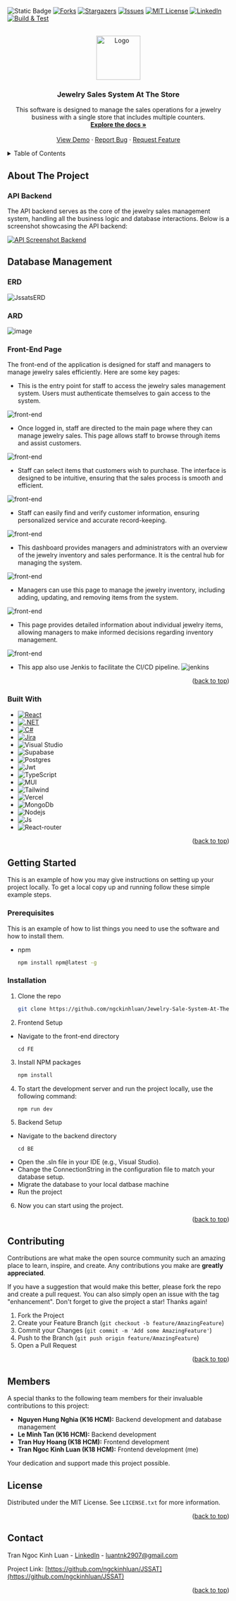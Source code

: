<!-- Improved compatibility of back to top link: See: https://github.com/othneildrew/Best-README-Template/pull/73 -->
<a id="readme-top"></a>
<!--
*** Thanks for checking out the Best-README-Template. If you have a suggestion
*** that would make this better, please fork the repo and create a pull request
*** or simply open an issue with the tag "enhancement".
*** Don't forget to give the project a star!
*** Thanks again! Now go create something AMAZING! :D
-->



<!-- PROJECT SHIELDS -->
<!--
*** I'm using markdown "reference style" links for readability.
*** Reference links are enclosed in brackets [ ] instead of parentheses ( ).
*** See the bottom of this document for the declaration of the reference variables
*** for contributors-url, forks-url, etc. This is an optional, concise syntax you may use.
*** https://www.markdownguide.org/basic-syntax/#reference-style-links
-->
![Static Badge](https://img.shields.io/badge/CONTRIBUTORS-4-green?style=for-the-badge)
[![Forks][forks-shield]][forks-url]
[![Stargazers][stars-shield]][stars-url]
[![Issues][issues-shield]][issues-url]
[![MIT License][license-shield]][license-url]
[![LinkedIn][linkedin-shield]][linkedin-url]
[![Build & Test](https://github.com/Jewelry-Sales-System-At-The-Store-SWP/BE/actions/workflows/main.yml/badge.svg)](https://github.com/Jewelry-Sales-System-At-The-Store-SWP/BE/actions/workflows/main.yml)



<!-- PROJECT LOGO -->
<br />
<div align="center">
  <a href="https://github.com/ngckinhluan/Jewelry-Sale-System-At-The-Store">
    <img src="images/jewelry.jpg" alt="Logo" width="100" height="">
  </a>

<h3 align="center">Jewelry Sales System At The Store</h3>

  <p align="center">
    This software is designed to manage the sales operations for a jewelry business with a single store that includes multiple counters.
    <br />
      <a href="https://github.com/ngckinhluan/JSSAT"><strong>Explore the docs »</strong></a>
    <br />
    <br />
     <a href="https://github.com/ngckinhluan/JSSAT">View Demo</a>
    ·
    <a href="https://github.com/ngckinhluan/JSSAT/issues">Report Bug</a>
    ·
    <a href="https://github.com/ngckinhluan/JSSAT/issues">Request Feature</a>
  </p>
</div>



<!-- TABLE OF CONTENTS -->
<details>
  <summary>Table of Contents</summary>
  <ol>
    <li>
      <a href="#about-the-project">About The Project</a>
      <ul>
        <li><a href="#built-with">Built With</a></li>
      </ul>
    </li>
    <li>
      <a href="#getting-started">Getting Started</a>
      <ul>
        <li><a href="#prerequisites">Prerequisites</a></li>
        <li><a href="#installation">Installation</a></li>
      </ul>
    </li>
    <li><a href="#usage">Usage</a></li>
    <li><a href="#roadmap">Roadmap</a></li>
    <li><a href="#contributing">Contributing</a></li>
    <li><a href="#license">License</a></li>
    <li><a href="#contact">Contact</a></li>
    <li><a href="#acknowledgments">Acknowledgments</a></li>
  </ol>
</details>



<!-- ABOUT THE PROJECT -->
## About The Project

### API Backend
The API backend serves as the core of the jewelry sales management system, handling all the business logic and database interactions. Below is a screenshot showcasing the API backend:

[![API Screenshot Backend][api-screenshot]](./images/api-be.png)

## Database Management

### ERD
![JssatsERD](https://github.com/user-attachments/assets/094bc56d-90f1-4cec-b956-12e1649ab857)
### ARD
![image](https://github.com/user-attachments/assets/f55850ac-9d45-4e07-843e-2c158c245d34)


### Front-End Page

The front-end of the application is designed for staff and managers to manage jewelry sales efficiently. Here are some key pages:

- This is the entry point for staff to access the jewelry sales management system. Users must authenticate themselves to gain access to the system.

![front-end](./images/screencapture-localhost-5173-login-2024-08-12-08_50_35.png)

- Once logged in, staff are directed to the main page where they can manage jewelry sales. This page allows staff to browse through items and assist customers.

![front-end](./images/screencapture-localhost-5173-manager-selling-2024-08-12-09_27_34.png)

- Staff can select items that customers wish to purchase. The interface is designed to be intuitive, ensuring that the sales process is smooth and efficient.

![front-end](./images/screencapture-localhost-5173-manager-selling-2024-08-12-09_27_56.png)

- Staff can easily find and verify customer information, ensuring personalized service and accurate record-keeping.

![front-end](./images/screencapture-localhost-5173-manager-selling-2024-08-12-09_28_48.png)

- This dashboard provides managers and administrators with an overview of the jewelry inventory and sales performance. It is the central hub for managing the system.

![front-end](./images/screencapture-localhost-3030-customer-2024-08-12-09_20_01.png)
- Managers can use this page to manage the jewelry inventory, including adding, updating, and removing items from the system.

![front-end](./images/screencapture-localhost-3030-jewellery-2024-08-12-09_19_17.png)

- This page provides detailed information about individual jewelry items, allowing managers to make informed decisions regarding inventory management.

![front-end](./images/screencapture-localhost-3030-jewellery-2024-08-12-09_19_27.png)

- This app also use Jenkis to facilitate the CI/CD pipeline.
![jenkins](./images/jssat.png)



<p align="right">(<a href="#readme-top">back to top</a>)</p>



### Built With

* [![React][React.js]][React-url]
* [![.NET][.NET]][.NET-url]
* [![C#][C#]][.NET-url]
* [![Jira][Jira]][.NET-url]
* ![Visual Studio][Visual Studio]
* ![Supabase]
* ![Postgres]
* ![Jwt]
* ![TypeScript]
* ![MUI]
* ![Tailwind]
* ![Vercel]
* ![MongoDb]
* ![Nodejs]
* ![Js]
* ![React-router]





<p align="right">(<a href="#readme-top">back to top</a>)</p>



<!-- GETTING STARTED -->
## Getting Started

This is an example of how you may give instructions on setting up your project locally.
To get a local copy up and running follow these simple example steps.

### Prerequisites

This is an example of how to list things you need to use the software and how to install them.
* npm
  ```sh
  npm install npm@latest -g
  ```

### Installation
1. Clone the repo
   ```sh
   git clone https://github.com/ngckinhluan/Jewelry-Sale-System-At-The-Store.git
   ```
2. Frontend Setup
- Navigate to the front-end directory
  ```
  cd FE
  ```
3. Install NPM packages
   ```sh
   npm install
   ```
4. To start the development server and run the project locally, use the following command:
   ```
   npm run dev
   ```
5. Backend Setup
- Navigate to the backend directory
  ```
  cd BE
  ```
- Open the .sln file in your IDE (e.g., Visual Studio).
- Change the ConnectionString in the configuration file to match your database setup.
- Migrate the database to your local datbase machine
- Run the project
6. Now you can start using the project.

<p align="right">(<a href="#readme-top">back to top</a>)</p>

<!-- CONTRIBUTING -->
## Contributing

Contributions are what make the open source community such an amazing place to learn, inspire, and create. Any contributions you make are **greatly appreciated**.

If you have a suggestion that would make this better, please fork the repo and create a pull request. You can also simply open an issue with the tag "enhancement".
Don't forget to give the project a star! Thanks again!

1. Fork the Project
2. Create your Feature Branch (`git checkout -b feature/AmazingFeature`)
3. Commit your Changes (`git commit -m 'Add some AmazingFeature'`)
4. Push to the Branch (`git push origin feature/AmazingFeature`)
5. Open a Pull Request

<p align="right">(<a href="#readme-top">back to top</a>)</p>

## Members

A special thanks to the following team members for their invaluable contributions to this project:

- **Nguyen Hung Nghia (K16 HCM):** Backend development and database management
- **Le Minh Tan (K16 HCM):** Backend development
- **Tran Huy Hoang (K18 HCM):** Frontend development
- **Tran Ngoc Kinh Luan (K18 HCM):** Frontend development (me)

Your dedication and support made this project possible.

<!-- LICENSE -->
## License

Distributed under the MIT License. See `LICENSE.txt` for more information.

<p align="right">(<a href="#readme-top">back to top</a>)</p>

<!-- CONTACT -->
## Contact

Tran Ngoc Kinh Luan - [LinkedIn](https://www.linkedin.com/in/luantnk0729/) - luantnk2907@gmail.com

Project Link: [https://github.com/ngckinhluan/JSSAT](https://github.com/ngckinhluan/JSSAT)

<p align="right">(<a href="#readme-top">back to top</a>)</p>







<!-- MARKDOWN LINKS & IMAGES -->
<!-- https://www.markdownguide.org/basic-syntax/#reference-style-links -->
[contributors-shield]: https://img.shields.io/github/contributors/ngckinhluan/Jewelry-Sale-System-At-The-Store.svg?style=for-the-badge
[contributors-url]: https://github.com/ngckinhluan/JSSAT/graphs/contributors
[forks-shield]: https://img.shields.io/github/forks/ngckinhluan/Jewelry-Sale-System-At-The-Store.svg?style=for-the-badge
[forks-url]: https://github.com/ngckinhluan/JSSAT/network/members
[stars-shield]: https://img.shields.io/github/stars/ngckinhluan/Jewelry-Sale-System-At-The-Store.svg?style=for-the-badge
[stars-url]: https://github.com/ngckinhluan/JSSAT/stargazers
[issues-shield]: https://img.shields.io/github/issues/ngckinhluan/Jewelry-Sale-System-At-The-Store.svg?style=for-the-badge
[issues-url]: https://github.com/ngckinhluan/repo_name/issues
[license-shield]: https://img.shields.io/github/license/ngckinhluan/Jewelry-Sale-System-At-The-Store.svg?style=for-the-badge
[license-url]: https://github.com/ngckinhluan/JSSAT/blob/main/LICENSE.txt
[linkedin-shield]: https://img.shields.io/badge/-LinkedIn-black.svg?style=for-the-badge&logo=linkedin&colorB=555
[linkedin-url]: https://linkedin.com/in/luantran0729
[api-screenshot]: images/api-be.png
[product-screenshot]: images/screenshot.png
[product-screenshot]: images/screenshot.png
[product-screenshot]: images/screenshot.png
[product-screenshot]: images/screenshot.png
[jenkins]: images/jssat.png


[React.js]: https://img.shields.io/badge/React-20232A?style=for-the-badge&logo=react&logoColor=61DAFB
[React-url]: https://reactjs.org/

[.NET]: https://img.shields.io/badge/.NET-5C2D91?style=for-the-badge&logo=.net&logoColor=white
[.NET-url]:https://dotnet.microsoft.com/en-us/


[C#]: https://img.shields.io/badge/C%23-239120?style=for-the-badge&logo=c-sharp&logoColor=white
[C#-url]: https://learn.microsoft.com/en-us/dotnet/csharp/

[Jira]: https://img.shields.io/badge/Jira-0052CC?style=for-the-badge&logo=Jira&logoColor=white

[Visual Studio]:https://img.shields.io/badge/Visual_Studio-5C2D91?style=for-the-badge&logo=visual%20studio&logoColor=white

[Supabase]:https://img.shields.io/badge/Supabase-181818?style=for-the-badge&logo=supabase&logoColor=white

[Postgres]:https://img.shields.io/badge/PostgreSQL-316192?style=for-the-badge&logo=postgresql&logoColor=white

[TypeScript]:https://img.shields.io/badge/TypeScript-007ACC?style=for-the-badge&logo=typescript&logoColor=white

[Tailwind]:https://img.shields.io/badge/Tailwind_CSS-38B2AC?style=for-the-badge&logo=tailwind-css&logoColor=white

[MUI]:https://img.shields.io/badge/Material--UI-0081CB?style=for-the-badge&logo=material-ui&logoColor=white

[Vercel]:https://img.shields.io/badge/Vercel-000000?style=for-the-badge&logo=vercel&logoColor=white

[MongoDb]:https://img.shields.io/badge/MongoDB-4EA94B?style=for-the-badge&logo=mongodb&logoColor=white

[Nodejs]: https://img.shields.io/badge/Node.js-43853D?style=for-the-badge&logo=node.js&logoColor=white

[Js]: https://img.shields.io/badge/JavaScript-323330?style=for-the-badge&logo=javascript&logoColor=F7DF1E

[React-router]: https://img.shields.io/badge/React_Router-CA4245?style=for-the-badge&logo=react-router&logoColor=white

[Jwt]: https://img.shields.io/badge/json%20web%20tokens-323330?style=for-the-badge&logo=json-web-tokens&logoColor=pink